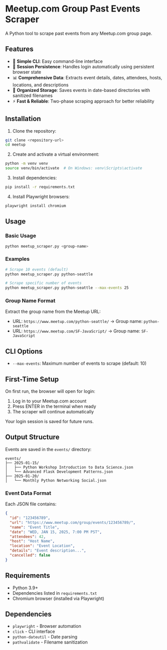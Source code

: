 # Meetup.com Group Past Events Scraper

A Python tool to scrape past events from any Meetup.com group page.

## Features

- 🚀 **Simple CLI**: Easy command-line interface
- 🔐 **Session Persistence**: Handles login automatically using persistent browser state
- 📊 **Comprehensive Data**: Extracts event details, dates, attendees, hosts, locations, and descriptions
- 📁 **Organized Storage**: Saves events in date-based directories with sanitized filenames
- ⚡ **Fast & Reliable**: Two-phase scraping approach for better reliability

## Installation

1. Clone the repository:
```bash
git clone <repository-url>
cd meetup
```

2. Create and activate a virtual environment:
```bash
python -m venv venv
source venv/bin/activate  # On Windows: venv\Scripts\activate
```

3. Install dependencies:
```bash
pip install -r requirements.txt
```

4. Install Playwright browsers:
```bash
playwright install chromium
```

## Usage

### Basic Usage

```bash
python meetup_scraper.py <group-name>
```

### Examples

```bash
# Scrape 10 events (default)
python meetup_scraper.py python-seattle

# Scrape specific number of events
python meetup_scraper.py python-seattle --max-events 25
```

### Group Name Format

Extract the group name from the Meetup URL:
- URL: `https://www.meetup.com/python-seattle/` → Group name: `python-seattle`
- URL: `https://www.meetup.com/SF-JavaScript/` → Group name: `SF-JavaScript`

## CLI Options

- `--max-events`: Maximum number of events to scrape (default: 10)

## First-Time Setup

On first run, the browser will open for login:

1. Log in to your Meetup.com account
2. Press ENTER in the terminal when ready
3. The scraper will continue automatically

Your login session is saved for future runs.

## Output Structure

Events are saved in the `events/` directory:

```
events/
├── 2025-01-15/
│   ├── Python Workshop Introduction to Data Science.json
│   └── Advanced Flask Development Patterns.json
├── 2025-01-20/
│   └── Monthly Python Networking Social.json
```

### Event Data Format

Each JSON file contains:

```json
{
  "id": "123456789",
  "url": "https://www.meetup.com/group/events/123456789/",
  "name": "Event Title",
  "date": "WED, JAN 15, 2025, 7:00 PM PST",
  "attendees": 42,
  "host": "Host Name",
  "location": "Event Location",
  "details": "Event description...",
  "cancelled": false
}
```

## Requirements

- Python 3.9+
- Dependencies listed in `requirements.txt`
- Chromium browser (installed via Playwright)

## Dependencies

- `playwright` - Browser automation
- `click` - CLI interface
- `python-dateutil` - Date parsing
- `pathvalidate` - Filename sanitization 